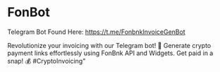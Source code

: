 # FonBot
Telegram Bot Found Here: https://t.me/FonbnkInvoiceGenBot

Revolutionize your invoicing with our Telegram bot! 🚀 Generate crypto payment links effortlessly using FonBnk API and Widgets. Get paid in a snap! 💰 #CryptoInvoicing"

